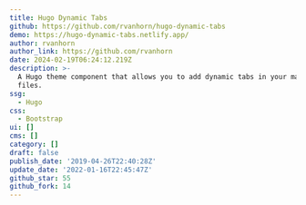 ```yaml
---
title: Hugo Dynamic Tabs
github: https://github.com/rvanhorn/hugo-dynamic-tabs
demo: https://hugo-dynamic-tabs.netlify.app/
author: rvanhorn
author_link: https://github.com/rvanhorn
date: 2024-02-19T06:24:12.219Z
description: >-
  A Hugo theme component that allows you to add dynamic tabs in your markdown
  files.
ssg:
  - Hugo
css:
  - Bootstrap
ui: []
cms: []
category: []
draft: false
publish_date: '2019-04-26T22:40:28Z'
update_date: '2022-01-16T22:45:47Z'
github_star: 55
github_fork: 14
---
```

